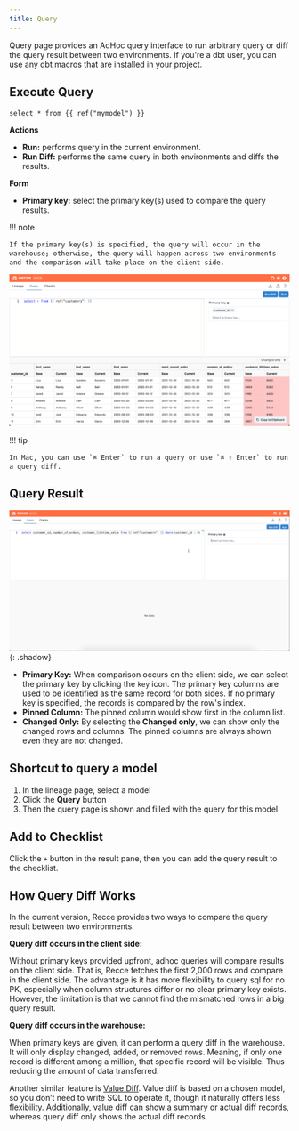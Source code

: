 ```yaml
---
title: Query
---
```


Query page provides an AdHoc query interface to run arbitrary query or diff the query result between two environments. If you're a dbt user, you can use any dbt macros that are installed in your project.

## Execute Query

```
select * from {{ ref("mymodel") }}
```

**Actions**

- **Run:** performs query in the current environment.
- **Run Diff:** performs the same query in both environments and diffs the results.

**Form**

- **Primary key:** select the primary key(s) used to compare the query results.

!!! note

    If the primary key(s) is specified, the query will occur in the warehouse; otherwise, the query will happen across two environments and the comparison will take place on the client side.

![Recce Query Diff](../assets/images/5-data-diffing/query-diff.png)

!!! tip

    In Mac, you can use `⌘ Enter` to run a query or use `⌘ ⇧ Enter` to run a query diff.

## Query Result

![Recce Query Diff](../assets/images/5-data-diffing/query-diff.gif){: .shadow}

- **Primary Key:** When comparison occurs on the client side, we can select the primary key by clicking the `key` icon. The primary key columns are used to be identified as the same record for both sides. If no primary key is specified, the records is compared by the row's index.
- **Pinned Column:** The pinned column would show first in the column list.
- **Changed Only:** By selecting the **Changed only**, we can show only the changed rows and columns. The pinned columns are always shown even they are not changed.

## Shortcut to query a model

1. In the lineage page, select a model
2. Click the **Query** button
3. Then the query page is shown and filled with the query for this model

## Add to Checklist

Click the `+` button in the result pane, then you can add the query result to the checklist.

## How Query Diff Works

In the current version, Recce provides two ways to compare the query result between two environments.

**Query diff occurs in the client side:**

Without primary keys provided upfront, adhoc queries will compare results on the client side. That is, Recce fetches the first 2,000 rows and compare in the client side. The advantage is it has more flexibility to query sql for no PK, especially when column structures differ or no clear primary key exists.
However, the limitation is that we cannot find the mismatched rows in a big query result.

**Query diff occurs in the warehouse:**

When primary keys are given, it can perform a query diff in the warehouse. It will only display changed, added, or removed rows. Meaning, if only one record is different among a million, that specific record will be visible. Thus reducing the amount of data transferred.

Another similar feature is [Value Diff](lineage.md#value-diff). Value diff is based on a chosen model, so you don’t need to write SQL to operate it, though it naturally offers less flexibility. Additionally, value diff can show a summary or actual diff records, whereas query diff only shows the actual diff records.
